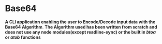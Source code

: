 # Base64
**A CLI application enabling the user to Encode/Decode input data with the Base64 Algorithm**.
**The Algorithm used has been written from scratch and does not use any node modules(except readline-sync) or the built in _btoa_ or _atob_ functions**
